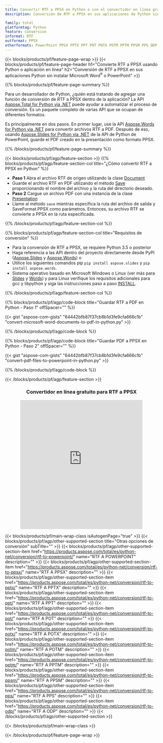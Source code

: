 ```yaml
---
title: Convertir RTF a PPSX en Python o con el convertidor en línea gratuito
description: Conversión de RTF a PPSX en sus aplicaciones de Python sin usar Microsoft Word o PowerPoint o en línea. Pruebe el convertidor en línea gratuito de CSV a POT rápidamente antes de integrar el código. 

family: total
platformtag: Python
feature: conversion
informat: RTF
outformat: PPSX
otherformats: PowerPoint PPSX PPTX PPT POT POTX POTM PPTM PPSM PPS ODP
---
```

{{< blocks/products/pf/feature-page-wrap >}}
{{< blocks/products/pf/feature-page-header h1="Convierte RTF a PPSX usando Python o aplicación en línea" h2="Conversión de RTF a PPSX en sus aplicaciones Python sin instalar Microsoft Word<sup>&reg;</sup> o PowerPoint" >}}

{{% blocks/products/pf/feature-page-summary %}}

Para un desarrollador de Python, ¿quién está tratando de agregar una función de conversión de RTF a PPSX dentro de la aplicación? La API [Aspose.Total for Python via .NET](https://products.aspose.com/total/python-net/) puede ayudar a automatizar el proceso de conversión. Es un paquete completo de varias API que se ocupan de diferentes formatos.  

Es principalmente en dos pasos. En primer lugar, use la API [Aspose.Words for Python via .NET](https://products.aspose.com/words/python-net/) para convertir archivos RTF a PDF. Después de eso, usando [Aspose.Slides for Python via .NET](https://products.aspose.com/slides/python-net/) de la API de Python de PowerPoint, guarde el PDF creado en la presentación como formato PPSX. 

{{% /blocks/products/pf/feature-page-summary %}}

{{< blocks/products/pf/agp/feature-section >}}
{{% blocks/products/pf/agp/feature-section-col title="¿Cómo convertir RTF a PPSX en Python" %}}
- **Paso 1** Abra el archivo RTF de origen utilizando la clase [Document](https://reference.aspose.com/words/python-net/aspose.words/document/)
- Guarde el archivo RTF en PDF utilizando el método [Save](https://reference.aspose.com/words/python-net/aspose.words/document/save/) proporcionando el nombre del archivo y la ruta del directorio deseado.
-  **Paso 2** Cargue un archivo PDF con una instancia de la clase [Presentation](https://reference.aspose.com/slides/python-net/aspose.slides/presentation/)
-  Llame al método `save` mientras especifica la ruta del archivo de salida y SaveFormat.PPSX como parámetros. Entonces, su archivo RTF se convierte a PPSX en la ruta especificada.

{{% /blocks/products/pf/agp/feature-section-col %}}

{{% blocks/products/pf/agp/feature-section-col title="Requisitos de conversión" %}}

- Para la conversión de RTF a PPSX, se requiere Python 3.5 o posterior
- Haga referencia a las API dentro del proyecto directamente desde PyPI ([Aspose.Slides](https://pypi.org/project/Aspose.Slides/) y [Aspose.Words](https://pypi.org/project/aspose-words/)) o
- Utilice los siguientes comandos pip ```pip install aspose.slides``` y ```pip install aspose.words```. 
- Sistema operativo basado en Microsoft Windows o Linux (ver más para [Slides](https://docs.aspose.com/slides/python-net/system-requirements/) y [Words](https://docs.aspose.com/words/python-net/system-requirements/)) y para Linux verifique los requisitos adicionales para gcc y libpython y siga las instrucciones paso a paso [INSTALL](https://docs.aspose.com/words/python-net/installation/).
 

{{% /blocks/products/pf/agp/feature-section-col %}}

{{% blocks/products/pf/agp/code-block title="Guardar RTF a PDF en Python - Paso 1" offSpacer="" %}}

{{< gist "aspose-com-gists" "64442bfb87f37cb8b1d3fe9cfa666c1b" "convert-microsoft-word-documents-to-pdf-in-python.py" >}}

{{% /blocks/products/pf/agp/code-block %}}

{{% blocks/products/pf/agp/code-block title="Guardar PDF a PPSX en Python - Paso 2" offSpacer="" %}}

{{< gist "aspose-com-gists" "64442bfb87f37cb8b1d3fe9cfa666c1b" "convert-pdf-files-to-powerpoint-in-python.py" >}}

{{% /blocks/products/pf/agp/code-block %}}

{{< /blocks/products/pf/agp/feature-section >}}
<div class="container-fluid agp-content bg-white aboutfile box-1 vh100 section nopbtm">
<div class=container>
<div class=row>
<div class="demobox tc col-md-12 padding-0" align="center">

<h3>Convertidor en línea gratuito para RTF a PPSX</h3>

<iframe style="border: none; height: 426px;" scrolling="no" src="https://total-conversion-app-65z5r2lp.qa.k8s.dynabic.com/?to=ppsx&from=rtf" id="child-iframe" width="80%"></iframe>

</div></div>
</div></div>

{{< blocks/products/pf/main-wrap-class isAutogenPage="true" >}}
{{< blocks/products/pf/agp/other-supported-section title="Otras opciones de conversión" subTitle="" >}}
{{< blocks/products/pf/agp/other-supported-section-item href="https://products.aspose.com/total/es/python-net/conversion/rtf-to-powerpoint/" name="RTF A POWERPOINT" description="" >}}
{{< blocks/products/pf/agp/other-supported-section-item href="https://products.aspose.com/total/es/python-net/conversion/rtf-to-ppsx/" name="RTF A PPSX" description="" >}}
{{< blocks/products/pf/agp/other-supported-section-item href="https://products.aspose.com/total/es/python-net/conversion/rtf-to-pptx/" name="RTF A PPTX" description="" >}}
{{< blocks/products/pf/agp/other-supported-section-item href="https://products.aspose.com/total/es/python-net/conversion/rtf-to-ppt/" name="RTF A PPT" description="" >}}
{{< blocks/products/pf/agp/other-supported-section-item href="https://products.aspose.com/total/es/python-net/conversion/rtf-to-pot/" name="RTF A POT" description="" >}}
{{< blocks/products/pf/agp/other-supported-section-item href="https://products.aspose.com/total/es/python-net/conversion/rtf-to-potx/" name="RTF A POTX" description="" >}}
{{< blocks/products/pf/agp/other-supported-section-item href="https://products.aspose.com/total/es/python-net/conversion/rtf-to-potm/" name="RTF A POTM" description="" >}}
{{< blocks/products/pf/agp/other-supported-section-item href="https://products.aspose.com/total/es/python-net/conversion/rtf-to-pptm/" name="RTF A PPTM" description="" >}}
{{< blocks/products/pf/agp/other-supported-section-item href="https://products.aspose.com/total/es/python-net/conversion/rtf-to-ppsm/" name="RTF A PPSM" description="" >}}
{{< blocks/products/pf/agp/other-supported-section-item href="https://products.aspose.com/total/es/python-net/conversion/rtf-to-pps/" name="RTF A PPS" description="" >}}
{{< blocks/products/pf/agp/other-supported-section-item href="https://products.aspose.com/total/es/python-net/conversion/rtf-to-odp/" name="RTF A ODP" description="" >}}
{{< /blocks/products/pf/agp/other-supported-section >}}

{{< /blocks/products/pf/main-wrap-class >}}

{{< /blocks/products/pf/feature-page-wrap >}}
